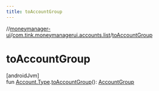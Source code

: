 ```yaml
---
title: toAccountGroup
---
```

//[moneymanager-ui](../../index.html)/[com.tink.moneymanagerui.accounts.list](index.html)/[toAccountGroup](to-account-group.html)



# toAccountGroup



[androidJvm]\
fun [Account.Type](../com.tink.model.account/-account/-type/index.html).[toAccountGroup](to-account-group.html)(): [AccountGroup](-account-group/index.html)




